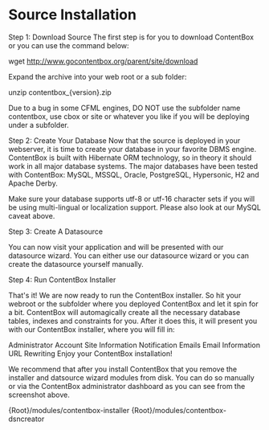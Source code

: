 # Source Installation

Step 1: Download Source
The first step is for you to download ContentBox or you can use the command below:

wget http://www.gocontentbox.org/parent/site/download 

Expand the archive into your web root or a sub folder:

unzip contentbox_{version}.zip 

Due to a bug in some CFML engines, DO NOT use the subfolder name contentbox, use cbox or site or whatever you like if you will be deploying under a subfolder.

Step 2: Create Your Database
Now that the source is deployed in your webserver, it is time to create your database in your favorite DBMS engine.  ContentBox is built with Hibernate ORM technology, so in theory it should work in all major database systems.  The major databases have been tested with ContentBox: MySQL, MSSQL, Oracle, PostgreSQL, Hypersonic, H2 and Apache Derby.

Make sure your database supports utf-8 or utf-16 character sets if you will be using multi-lingual or localization support. Please also look at our MySQL caveat above.

Step 3: Create A Datasource


You can now visit your application and will be presented with our datasource wizard.  You can either use our datasource wizard or you can create the datasource yourself manually.

Step 4: Run ContentBox Installer
​

That's it! We are now ready to run the ContentBox installer.  So hit your webroot or the subfolder where you deployed ContentBox and let it spin for a bit.  ContentBox will automagically create all the necessary database tables, indexes and constraints for you.  After it does this, it will present you with our ContentBox installer, where you will fill in:

Administrator Account
Site Information
Notification Emails
Email Information
URL Rewriting
Enjoy your ContentBox installation!

 

We recommend that after you install ContentBox that you remove the installer and datsource wizard modules from disk.  You can do so manually or via the ContentBox administrator dashboard as you can see from the screenshot above.

{Root}/modules/contentbox-installer
{Root}/modules/contentbox-dsncreator